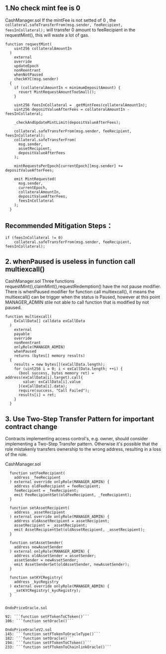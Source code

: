 ## 1.No check mint fee is 0
CashManager.sol
If the mintFee is not setted of 0 , the  ```collateral.safeTransferFrom(msg.sender, feeRecipient, feesInCollateral);```  will transfer 0 amount to feeRecipient in the requestMint(), this will waste a lot of gas.

```
function requestMint(
    uint256 collateralAmountIn
  )
    external
    override
    updateEpoch
    nonReentrant
    whenNotPaused
    checkKYC(msg.sender)
  {
    if (collateralAmountIn < minimumDepositAmount) {
      revert MintRequestAmountTooSmall();
    }

    uint256 feesInCollateral = _getMintFees(collateralAmountIn);
    uint256 depositValueAfterFees = collateralAmountIn - feesInCollateral;

    _checkAndUpdateMintLimit(depositValueAfterFees);

    collateral.safeTransferFrom(msg.sender, feeRecipient, feesInCollateral);
    collateral.safeTransferFrom(
      msg.sender,
      assetRecipient,
      depositValueAfterFees
    );

    mintRequestsPerEpoch[currentEpoch][msg.sender] += depositValueAfterFees;

    emit MintRequested(
      msg.sender,
      currentEpoch,
      collateralAmountIn,
      depositValueAfterFees,
      feesInCollateral
    );
  }

```
## Recommended Mitigation Steps：
```
if (feesInCollateral != 0)
    collateral.safeTransferFrom(msg.sender, feeRecipient, feesInCollateral);

```


## 2. whenPaused is useless in function call multiexcall()
CashManager.sol
Three functions requestMint(),claimMint(),requestRedemption() have the not pause modifier. There is whenPaused  modifier for function call multiexcall(), it means the multiexcall() can be trigger when the status is Paused, however  at this point  MANAGER_ADMIN stile not able to call function that is modified by not paused.

```
function multiexcall(
    ExCallData[] calldata exCallData
  )
    external
    payable
    override
    nonReentrant
    onlyRole(MANAGER_ADMIN)
    whenPaused
    returns (bytes[] memory results)
  {
    results = new bytes[](exCallData.length);
    for (uint256 i = 0; i < exCallData.length; ++i) {
      (bool success, bytes memory ret) = address(exCallData[i].target).call{
        value: exCallData[i].value
      }(exCallData[i].data);
      require(success, "Call Failed");
      results[i] = ret;
    }
  }

```

## 3. Use Two-Step Transfer Pattern for important contract change
Contracts implementing access control's, e.g. owner, should consider implementing a Two-Step Transfer pattern.
Otherwise it's possible that the role mistakenly transfers ownership to the wrong address, resulting in a loss of the role.

CashManager.sol
```
  function setFeeRecipient(
    address _feeRecipient
  ) external override onlyRole(MANAGER_ADMIN) {
    address oldFeeRecipient = feeRecipient;
    feeRecipient = _feeRecipient;
    emit FeeRecipientSet(oldFeeRecipient, _feeRecipient);
  }

  function setAssetRecipient(
    address _assetRecipient
  ) external override onlyRole(MANAGER_ADMIN) {
    address oldAssetRecipient = assetRecipient;
    assetRecipient = _assetRecipient;
    emit AssetRecipientSet(oldAssetRecipient, _assetRecipient);
  }

  function setAssetSender(
    address newAssetSender
  ) external onlyRole(MANAGER_ADMIN) {
    address oldAssetSender = assetSender;
    assetSender = newAssetSender;
    emit AssetSenderSet(oldAssetSender, newAssetSender);
  }

  function setKYCRegistry(
    address _kycRegistry
  ) external override onlyRole(MANAGER_ADMIN) {
    _setKYCRegistry(_kycRegistry);
  }


OndoPriceOracle.sol

92: ```function setFTokenToCToken()```
106: ```function setOracle()```

OndoPriceOracleV2.sol
145: ```function setFTokenToOracleType()```
182: ```function setOracle()```
194: ```function setFTokenToCToken()```
233: ```function setFTokenToChainlinkOracle()```
```




